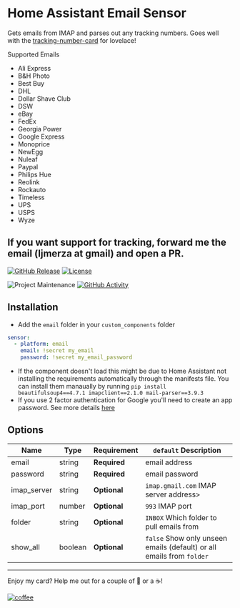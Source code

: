 # Home Assistant Email Sensor

Gets emails from IMAP and parses out any tracking numbers. Goes well with the [tracking-number-card](https://github.com/ljmerza/tracking-number-card) for lovelace!

Supported Emails
- Ali Express
- B&H Photo
- Best Buy
- DHL
- Dollar Shave Club
- DSW
- eBay
- FedEx
- Georgia Power 
- Google Express
- Monoprice
- NewEgg
- Nuleaf
- Paypal
- Philips Hue
- Reolink
- Rockauto
- Timeless
- UPS
- USPS
- Wyze


If you want support for tracking, forward me the email (ljmerza at gmail) and open a PR.
---

[![GitHub Release][releases-shield]][releases]
[![License][license-shield]](LICENSE.md)

![Project Maintenance][maintenance-shield]
[![GitHub Activity][commits-shield]][commits]

## Installation

* Add the `email` folder in your `custom_components` folder

```yaml
sensor:
  - platform: email
    email: !secret my_email
    password: !secret my_email_password
```

* If the component doesn't load this might be due to Home Assistant not installing the requirements automatically through the manifests file. You can install them manaually by running `pip install beautifulsoup4==4.7.1 imapclient==2.1.0 mail-parser==3.9.3`
* If you use 2 factor authentication for Google you'll need to create an app password. See more details [here](https://support.google.com/accounts/answer/185833?hl=en)


## Options

| Name        | Type    | Requirement  | `default` Description                                                 |
| ----------- | ------- | ------------ | --------------------------------------------------------------------- |
| email       | string  | **Required** | email address                                                         |
| password    | string  | **Required** | email password                                                        |
| imap_server | string  | **Optional** | `imap.gmail.com`  IMAP server address>                                |
| imap_port   | number  | **Optional** | `993` IMAP port                                                       |
| folder      | string  | **Optional** | `INBOX` Which folder to pull emails from                              |
| show_all    | boolean | **Optional** | `false` Show only unseen emails (default) or all emails from `folder` |


---

Enjoy my card? Help me out for a couple of :beers: or a :coffee:!

[![coffee](https://www.buymeacoffee.com/assets/img/custom_images/black_img.png)](https://www.buymeacoffee.com/JMISm06AD)


[commits-shield]: https://img.shields.io/github/commit-activity/y/ljmerza/ha-email-sensor.svg?style=for-the-badge
[commits]: https://github.com/ljmerza/ha-email-sensor/commits/master
[license-shield]: https://img.shields.io/github/license/ljmerza/ha-email-sensor.svg?style=for-the-badge
[maintenance-shield]: https://img.shields.io/badge/maintainer-Leonardo%20Merza%20%40ljmerza-blue.svg?style=for-the-badge
[releases-shield]: https://img.shields.io/github/release/ljmerza/ha-email-sensor.svg?style=for-the-badge
[releases]: https://github.com/ljmerza/ha-email-sensor/releases
